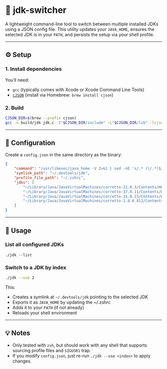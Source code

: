 # 🔀 jdk-switcher

A lightweight command-line tool to switch between multiple installed JDKs using a JSON config file. This utility updates your `JAVA_HOME`, ensures the selected JDK is in your `PATH`, and persists the setup via your shell profile.

------

## ⚙️ Setup

### 1. Install dependencies

You’ll need:

- `gcc` (typically comes with Xcode or Xcode Command Line Tools)
- [`cJSON`](https://github.com/DaveGamble/cJSON) (install via Homebrew: `brew install cjson`)

### 2. Build

```sh
CJSON_DIR=$(brew --prefix cjson)
gcc -o build/jdk jdk.c -I"$CJSON_DIR/include" -L"$CJSON_DIR/lib" -lcjson

```

------

## 📁 Configuration

Create a `config.json` in the same directory as the binary:

```json
{
    "command": "/usr/libexec/java_home -V 2>&1 | sed -nE 's/.* (\/.*)$/\\1/p'",
    "symlink_path": "~/.devtools/jdk",
    "profile_file_path": "~/.zshrc",
    "jdks": [
        "~/Library/Java/JavaVirtualMachines/corretto-21.0.3/Contents/Home",
        "~/Library/Java/JavaVirtualMachines/corretto-17.0.11/Contents/Home",
        "~/Library/Java/JavaVirtualMachines/corretto-11.0.23/Contents/Home",
        "~/Library/Java/JavaVirtualMachines/corretto-1.8.0_412/Contents/Home"
    ]
}

```

------

## 🚀 Usage

### List all configured JDKs

```
./jdk --list
```

### Switch to a JDK by index

```sh
./jdk --use 2
```

This:

- Creates a symlink at `~/.devtools/jdk` pointing to the selected JDK
- Exports it as `JAVA_HOME` by updating the ~/.zshrc
- Adds it to your `PATH` (if not already)
- Reloads your shell environment

------

## 💡 Notes

- Only tested with `zsh`, but should work with any shell that supports sourcing profile files and `SIGUSR1` trap.
- If you modify `config.json`, just re-run `./jdk --use <index>` to apply changes.

